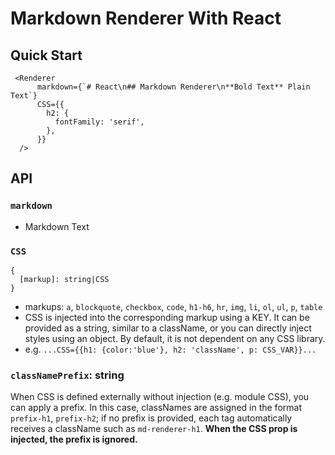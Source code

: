 # Markdown Renderer With React

## Quick Start

```
 <Renderer
      markdown={`# React\n## Markdown Renderer\n**Bold Text** Plain Text`}
      CSS={{
        h2: {
          fontFamily: 'serif',
        },
      }}
  />
```

## API

### `markdown`

- Markdown Text

### `CSS`

```
{
  [markup]: string|CSS
}
```

- markups: `a`, `blockquote`, `checkbox`, `code`, `h1-h6`, `hr`, `img`, `li`, `ol`, `ul`, `p`, `table`
- CSS is injected into the corresponding markup using a KEY. It can be provided as a string, similar to a className, or you can directly inject styles using an object. By default, it is not dependent on any CSS library.
- e.g. `...CSS={{h1: {color:'blue'}, h2: 'className', p: CSS_VAR}}...`

### `classNamePrefix`: string

When CSS is defined externally without injection (e.g. module CSS), you can apply a prefix. In this case, classNames are assigned in the format `prefix-h1`, `prefix-h2`; if no prefix is provided, each tag automatically receives a className such as `md-renderer-h1`. **When the CSS prop is injected, the prefix is ignored.**
